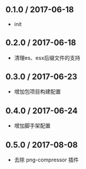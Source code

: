 ## 0.1.0 / 2017-06-18
* init

## 0.2.0 / 2017-06-18
* 清理es、esx后缀文件的支持

## 0.3.0 / 2017-06-23
* 增加包项目构建配置

## 0.4.0 / 2017-06-24
* 增加脚手架配置

## 0.5.0 / 2017-08-08
* 去除 png-compressor 插件